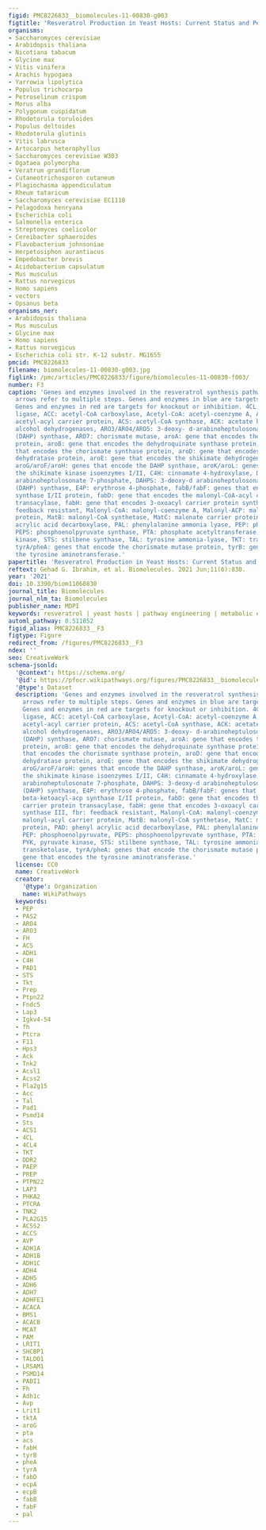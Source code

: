 ```yaml
---
figid: PMC8226833__biomolecules-11-00830-g003
figtitle: 'Resveratrol Production in Yeast Hosts: Current Status and Perspectives'
organisms:
- Saccharomyces cerevisiae
- Arabidopsis thaliana
- Nicotiana tabacum
- Glycine max
- Vitis vinifera
- Arachis hypogaea
- Yarrowia lipolytica
- Populus trichocarpa
- Petroselinum crispum
- Morus alba
- Polygonum cuspidatum
- Rhodotorula toruloides
- Populus deltoides
- Rhodotorula glutinis
- Vitis labrusca
- Artocarpus heterophyllus
- Saccharomyces cerevisiae W303
- Ogataea polymorpha
- Veratrum grandiflorum
- Cutaneotrichosporon cutaneum
- Plagiochasma appendiculatum
- Rheum tataricum
- Saccharomyces cerevisiae EC1118
- Pelagodoxa henryana
- Escherichia coli
- Salmonella enterica
- Streptomyces coelicolor
- Cereibacter sphaeroides
- Flavobacterium johnsoniae
- Herpetosiphon aurantiacus
- Empedobacter brevis
- Acidobacterium capsulatum
- Mus musculus
- Rattus norvegicus
- Homo sapiens
- vectors
- Opsanus beta
organisms_ner:
- Arabidopsis thaliana
- Mus musculus
- Glycine max
- Homo sapiens
- Rattus norvegicus
- Escherichia coli str. K-12 substr. MG1655
pmcid: PMC8226833
filename: biomolecules-11-00830-g003.jpg
figlink: /pmc/articles/PMC8226833/figure/biomolecules-11-00830-f003/
number: F3
caption: 'Genes and enzymes involved in the resveratrol synthesis pathway. Dotted
  arrows refer to multiple steps. Genes and enzymes in blue are targets for overexpression.
  Genes and enzymes in red are targets for knockout or inhibition. 4CL: 4-coumaroyl-coA
  ligase, ACC: acetyl-CoA carboxylase, Acetyl-CoA: acetyl-coenzyme A, Acetyl-ACP:
  acetyl-acyl carrier protein, ACS: acetyl-CoA synthase, ACK: acetate kinase, ADH:
  alcohol dehydrogenases, ARO3/ARO4/ARO5: 3-deoxy- d-arabinoheptulosonate-7-phosphate
  (DAHP) synthase, ARO7: chorismate mutase, aroA: gene that encodes the 3-phospho-shikimate-1-carboxyvinyltransferase
  protein, aroB: gene that encodes the dehydroquinate synthase protein, aroC: gene
  that encodes the chorismate synthase protein, aroD: gene that encodes the dehydroquinate
  dehydratase protein, aroE: gene that encodes the shikimate dehydrogenase protein,
  aroG/aroF/aroH: genes that encode the DAHP synthase, aroK/aroL: genes that encode
  the shikimate kinase isoenzymes I/II, C4H: cinnamate 4-hydroxylase, DAHP: 3-deoxy-d
  arabinoheptulosonate 7-phosphate, DAHPS: 3-deoxy-d arabinoheptulosonate 7-phosphate
  (DAHP) synthase, E4P: erythrose 4-phosphate, fabB/fabF: genes that encode the beta-ketoacyl-acp
  synthase I/II protein, fabD: gene that encodes the malonyl-CoA-acyl carrier protein
  transacylase, fabH: gene that encodes 3-oxoacyl carrier protein synthase III, fbr:
  feedback resistant, Malonyl-CoA: malonyl-coenzyme A, Malonyl-ACP: malonyl-acyl carrier
  protein, MatB: malonyl-CoA synthetase, MatC: malonate carrier protein, PAD: phenyl
  acrylic acid decarboxylase, PAL: phenylalanine ammonia lyase, PEP: phosphoenolpyruvate,
  PEPS: phosphoenolpyruvate synthase, PTA: phosphate acetyltransferase, PYK, pyruvate
  kinase, STS: stilbene synthase, TAL: tyrosine ammonia-lyase, TKT: transketolase,
  tyrA/pheA: genes that encode the chorismate mutase protein, tyrB: gene that encodes
  the tyrosine aminotransferase.'
papertitle: 'Resveratrol Production in Yeast Hosts: Current Status and Perspectives.'
reftext: Gehad G. Ibrahim, et al. Biomolecules. 2021 Jun;11(6):830.
year: '2021'
doi: 10.3390/biom11060830
journal_title: Biomolecules
journal_nlm_ta: Biomolecules
publisher_name: MDPI
keywords: resveratrol | yeast hosts | pathway engineering | metabolic engineering
automl_pathway: 0.511052
figid_alias: PMC8226833__F3
figtype: Figure
redirect_from: /figures/PMC8226833__F3
ndex: ''
seo: CreativeWork
schema-jsonld:
  '@context': https://schema.org/
  '@id': https://pfocr.wikipathways.org/figures/PMC8226833__biomolecules-11-00830-g003.html
  '@type': Dataset
  description: 'Genes and enzymes involved in the resveratrol synthesis pathway. Dotted
    arrows refer to multiple steps. Genes and enzymes in blue are targets for overexpression.
    Genes and enzymes in red are targets for knockout or inhibition. 4CL: 4-coumaroyl-coA
    ligase, ACC: acetyl-CoA carboxylase, Acetyl-CoA: acetyl-coenzyme A, Acetyl-ACP:
    acetyl-acyl carrier protein, ACS: acetyl-CoA synthase, ACK: acetate kinase, ADH:
    alcohol dehydrogenases, ARO3/ARO4/ARO5: 3-deoxy- d-arabinoheptulosonate-7-phosphate
    (DAHP) synthase, ARO7: chorismate mutase, aroA: gene that encodes the 3-phospho-shikimate-1-carboxyvinyltransferase
    protein, aroB: gene that encodes the dehydroquinate synthase protein, aroC: gene
    that encodes the chorismate synthase protein, aroD: gene that encodes the dehydroquinate
    dehydratase protein, aroE: gene that encodes the shikimate dehydrogenase protein,
    aroG/aroF/aroH: genes that encode the DAHP synthase, aroK/aroL: genes that encode
    the shikimate kinase isoenzymes I/II, C4H: cinnamate 4-hydroxylase, DAHP: 3-deoxy-d
    arabinoheptulosonate 7-phosphate, DAHPS: 3-deoxy-d arabinoheptulosonate 7-phosphate
    (DAHP) synthase, E4P: erythrose 4-phosphate, fabB/fabF: genes that encode the
    beta-ketoacyl-acp synthase I/II protein, fabD: gene that encodes the malonyl-CoA-acyl
    carrier protein transacylase, fabH: gene that encodes 3-oxoacyl carrier protein
    synthase III, fbr: feedback resistant, Malonyl-CoA: malonyl-coenzyme A, Malonyl-ACP:
    malonyl-acyl carrier protein, MatB: malonyl-CoA synthetase, MatC: malonate carrier
    protein, PAD: phenyl acrylic acid decarboxylase, PAL: phenylalanine ammonia lyase,
    PEP: phosphoenolpyruvate, PEPS: phosphoenolpyruvate synthase, PTA: phosphate acetyltransferase,
    PYK, pyruvate kinase, STS: stilbene synthase, TAL: tyrosine ammonia-lyase, TKT:
    transketolase, tyrA/pheA: genes that encode the chorismate mutase protein, tyrB:
    gene that encodes the tyrosine aminotransferase.'
  license: CC0
  name: CreativeWork
  creator:
    '@type': Organization
    name: WikiPathways
  keywords:
  - PEP
  - PAS2
  - ARO4
  - ARO3
  - FH
  - ACS
  - ADH1
  - C4H
  - PAD1
  - STS
  - Tkt
  - Prep
  - Ptpn22
  - Fndc5
  - Lap3
  - Igkv4-54
  - fh
  - Ptcra
  - F11
  - Hps3
  - Ack
  - Tnk2
  - Acsl1
  - Acss2
  - Pla2g15
  - Acc
  - Tal
  - Pad1
  - Psmd14
  - Sts
  - ACS1
  - 4CL
  - 4CL4
  - TKT
  - DDR2
  - PAEP
  - PREP
  - PTPN22
  - LAP3
  - PHKA2
  - PTCRA
  - TNK2
  - PLA2G15
  - ACSS2
  - ACCS
  - AVP
  - ADH1A
  - ADH1B
  - ADH1C
  - ADH4
  - ADH5
  - ADH6
  - ADH7
  - ADHFE1
  - ACACA
  - BMS1
  - ACACB
  - MCAT
  - PAM
  - LRIT1
  - SHCBP1
  - TALDO1
  - LRSAM1
  - PSMD14
  - PADI1
  - Fh
  - Adh1c
  - Avp
  - Lrit1
  - tktA
  - aroG
  - pta
  - acs
  - fabH
  - tyrB
  - pheA
  - tyrA
  - fabD
  - ecpA
  - ecpB
  - fabB
  - fabF
  - pal
---
```

